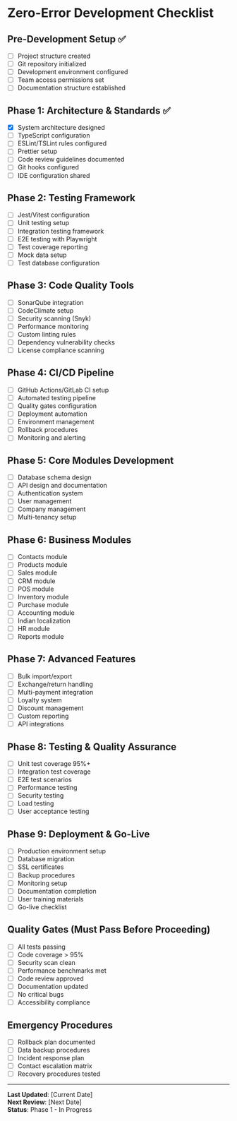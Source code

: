 # Zero-Error Development Checklist

## Pre-Development Setup ✅
- [ ] Project structure created
- [ ] Git repository initialized
- [ ] Development environment configured
- [ ] Team access permissions set
- [ ] Documentation structure established

## Phase 1: Architecture & Standards ✅
- [x] System architecture designed
- [ ] TypeScript configuration
- [ ] ESLint/TSLint rules configured
- [ ] Prettier setup
- [ ] Code review guidelines documented
- [ ] Git hooks configured
- [ ] IDE configuration shared

## Phase 2: Testing Framework
- [ ] Jest/Vitest configuration
- [ ] Unit testing setup
- [ ] Integration testing framework
- [ ] E2E testing with Playwright
- [ ] Test coverage reporting
- [ ] Mock data setup
- [ ] Test database configuration

## Phase 3: Code Quality Tools
- [ ] SonarQube integration
- [ ] CodeClimate setup
- [ ] Security scanning (Snyk)
- [ ] Performance monitoring
- [ ] Custom linting rules
- [ ] Dependency vulnerability checks
- [ ] License compliance scanning

## Phase 4: CI/CD Pipeline
- [ ] GitHub Actions/GitLab CI setup
- [ ] Automated testing pipeline
- [ ] Quality gates configuration
- [ ] Deployment automation
- [ ] Environment management
- [ ] Rollback procedures
- [ ] Monitoring and alerting

## Phase 5: Core Modules Development
- [ ] Database schema design
- [ ] API design and documentation
- [ ] Authentication system
- [ ] User management
- [ ] Company management
- [ ] Multi-tenancy setup

## Phase 6: Business Modules
- [ ] Contacts module
- [ ] Products module
- [ ] Sales module
- [ ] CRM module
- [ ] POS module
- [ ] Inventory module
- [ ] Purchase module
- [ ] Accounting module
- [ ] Indian localization
- [ ] HR module
- [ ] Reports module

## Phase 7: Advanced Features
- [ ] Bulk import/export
- [ ] Exchange/return handling
- [ ] Multi-payment integration
- [ ] Loyalty system
- [ ] Discount management
- [ ] Custom reporting
- [ ] API integrations

## Phase 8: Testing & Quality Assurance
- [ ] Unit test coverage 95%+
- [ ] Integration test coverage
- [ ] E2E test scenarios
- [ ] Performance testing
- [ ] Security testing
- [ ] Load testing
- [ ] User acceptance testing

## Phase 9: Deployment & Go-Live
- [ ] Production environment setup
- [ ] Database migration
- [ ] SSL certificates
- [ ] Backup procedures
- [ ] Monitoring setup
- [ ] Documentation completion
- [ ] User training materials
- [ ] Go-live checklist

## Quality Gates (Must Pass Before Proceeding)
- [ ] All tests passing
- [ ] Code coverage > 95%
- [ ] Security scan clean
- [ ] Performance benchmarks met
- [ ] Code review approved
- [ ] Documentation updated
- [ ] No critical bugs
- [ ] Accessibility compliance

## Emergency Procedures
- [ ] Rollback plan documented
- [ ] Data backup procedures
- [ ] Incident response plan
- [ ] Contact escalation matrix
- [ ] Recovery procedures tested

---
**Last Updated**: [Current Date]  
**Next Review**: [Next Date]  
**Status**: Phase 1 - In Progress
